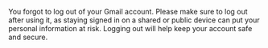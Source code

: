 You forgot to log out of your Gmail account. Please make sure to log out after using it, as staying signed in on a shared or public device can put your personal information at risk. Logging out will help keep your account safe and secure.
